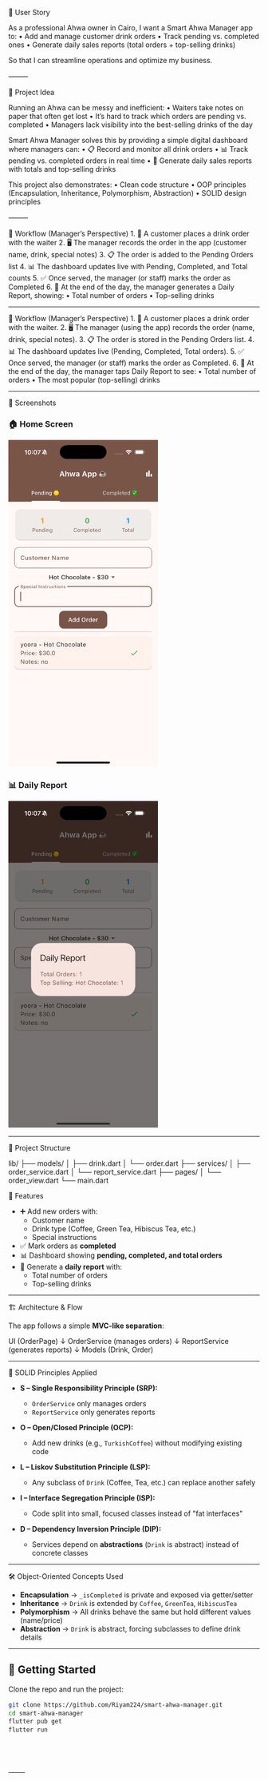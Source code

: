 📝 User Story

As a professional Ahwa owner in Cairo, I want a Smart Ahwa Manager app to:
	•	Add and manage customer drink orders
	•	Track pending vs. completed ones
	•	Generate daily sales reports (total orders + top-selling drinks)

So that I can streamline operations and optimize my business.

⸻

🎯 Project Idea

Running an Ahwa can be messy and inefficient:
	•	Waiters take notes on paper that often get lost
	•	It’s hard to track which orders are pending vs. completed
	•	Managers lack visibility into the best-selling drinks of the day

Smart Ahwa Manager solves this by providing a simple digital dashboard where managers can:
	•	📋 Record and monitor all drink orders
	•	📊 Track pending vs. completed orders in real time
	•	📌 Generate daily sales reports with totals and top-selling drinks

This project also demonstrates:
	•	Clean code structure
	•	OOP principles (Encapsulation, Inheritance, Polymorphism, Abstraction)
	•	SOLID design principles

⸻

🔄 Workflow (Manager’s Perspective)
	1.	👤 A customer places a drink order with the waiter
	2.	🖥️ The manager records the order in the app (customer name, drink, special notes)
	3.	📋 The order is added to the Pending Orders list
	4.	📊 The dashboard updates live with Pending, Completed, and Total counts
	5.	✅ Once served, the manager (or staff) marks the order as Completed
	6.	📌 At the end of the day, the manager generates a Daily Report, showing:
	•	Total number of orders
	•	Top-selling drinks

---

🔄 Workflow (Manager’s Perspective)
	1.	👤 A customer places a drink order with the waiter.
	2.	🖥️ The manager (using the app) records the order (name, drink, special notes).
	3.	📋 The order is stored in the Pending Orders list.
	4.	📊 The dashboard updates live (Pending, Completed, Total orders).
	5.	✅ Once served, the manager (or staff) marks the order as Completed.
	6.	📌 At the end of the day, the manager taps Daily Report to see:
	•	Total number of orders
	•	The most popular (top-selling) drinks

 ---

📸 Screenshots

### 🏠 Home Screen  

<img src="screenshots/home.png" width="300" />

### 📊 Daily Report  

<img src="screenshots/daily_report.png" width="300" />

---

📂 Project Structure

lib/
 ├── models/
 │   ├── drink.dart
 │   └── order.dart
 ├── services/
 │   ├── order_service.dart
 │   └── report_service.dart
 ├── pages/
 │   └── order_view.dart
 └── main.dart

📌 Features

- ➕ Add new orders with:
  - Customer name  
  - Drink type (Coffee, Green Tea, Hibiscus Tea, etc.)  
  - Special instructions  
- ✅ Mark orders as **completed**  
- 📊 Dashboard showing **pending, completed, and total orders**  
- 📝 Generate a **daily report** with:
  - Total number of orders  
  - Top-selling drinks  

---

🏗 Architecture & Flow

The app follows a simple **MVC-like separation**:

UI (OrderPage)
↓
OrderService (manages orders)
↓
ReportService (generates reports)
↓
Models (Drink, Order)

---

🔑 SOLID Principles Applied

- **S – Single Responsibility Principle (SRP):**  
  - `OrderService` only manages orders  
  - `ReportService` only generates reports  

- **O – Open/Closed Principle (OCP):**  
  - Add new drinks (e.g., `TurkishCoffee`) without modifying existing code  

- **L – Liskov Substitution Principle (LSP):**  
  - Any subclass of `Drink` (Coffee, Tea, etc.) can replace another safely  

- **I – Interface Segregation Principle (ISP):**  
  - Code split into small, focused classes instead of "fat interfaces"  

- **D – Dependency Inversion Principle (DIP):**  
  - Services depend on **abstractions** (`Drink` is abstract) instead of concrete classes  

---

🛠 Object-Oriented Concepts Used

- **Encapsulation** → `_isCompleted` is private and exposed via getter/setter  
- **Inheritance** → `Drink` is extended by `Coffee`, `GreenTea`, `HibiscusTea`  
- **Polymorphism** → All drinks behave the same but hold different values (name/price)  
- **Abstraction** → `Drink` is abstract, forcing subclasses to define drink details  

---

## 🚀 Getting Started

Clone the repo and run the project:

```bash
git clone https://github.com/Riyam224/smart-ahwa-manager.git
cd smart-ahwa-manager
flutter pub get
flutter run




⸻

